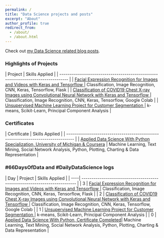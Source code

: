 ```yaml
---
permalink: /
title: "Data Science projects and posts"
excerpt: "About"
author_profile: true
redirect_from: 
  - /about/
  - /about.html
---
```


Check out [my Data Science related blog posts](https://datasciencenow.ca/year-archive/). 

### Highlights of Projects

|  Project                                                                           | Skills Applied                 |
| ---------------------------------------------------------------------------------- |
|   [Facial Expression Recognition for Images and Videos with Keras and Tensorflow ](https://datasciencenow.ca/datascience/post-3-facial-expression-recognition-for-images-and-videos/)  	 | Classification, Image Recognition, CNN, Keras, Tensorflow, Flask |
|   [Classification of COVID19 Chest X-ray Images using Convolutional Neural Network with Keras and Tensorflow ](https://datasciencenow.ca/datascience/post-2-classification-of-covid19-chest-xray-images-using-cnn/)  	 | Classification, Image Recognition, CNN, Keras, Tensorflow, Google Colab |
|  [Unsupervised Machine Learning Project for Customer Segmentation ](https://datasciencenow.ca/datascience/post-1-unsupervised-machine-learning-for-customer-segmentation/)  	 | k-means, Scikit-Learn, Principal Component Analysis |


### Certificates

|  Certificate                                                                          | Skills Applied                 |
| ---------------------------------------------------------------------------------- |
|   [Applied Data Science With Python Specialization, University of Michigan & Coursera](https://datasciencenow.ca/datascience/post-0-applied-data-scienece-certificate-and-specialization/)  	 | Machine Learning, Text Mining, Social Network Analysis, Python, Plotting, Charting & Data Representation |


### #66DaysOfData and #DailyDataScience logs

| Day | Project                                                                           | Skills Applied                 |
| ----| --------------------------------------------------------------------------- |
|  3  | [Facial Expression Recognition for Images and Videos with Keras and Tensorflow ](https://datasciencenow.ca/datascience/post-3-facial-expression-recognition-for-images-and-videos/)  	 | Classification, Image Recognition, CNN, Keras, Tensorflow, Flask |
|  2  | [Classification of COVID19 Chest X-ray Images using Convolutional Neural Network with Keras and Tensorflow ](https://datasciencenow.ca/datascience/post-2-classification-of-covid19-chest-xray-images-using-cnn/)  	 | Classification, Image Recognition, CNN, Keras, Tensorflow, Google Colab |
|  1  | [Unsupervised Machine Learning Project for Customer Segmentation ](https://datasciencenow.ca/datascience/post-1-unsupervised-machine-learning-for-customer-segmentation/)  	 | k-means, Scikit-Learn, Principal Component Analysis |
|  0  | [Applied Data Science With Python, Certificate Completed](https://datasciencenow.ca/datascience/post-0-applied-data-scienece-certificate-and-specialization/)| Machine Learning, Text Mining, Social Network Analysis, Python, Plotting, Charting & Data Representation | 
